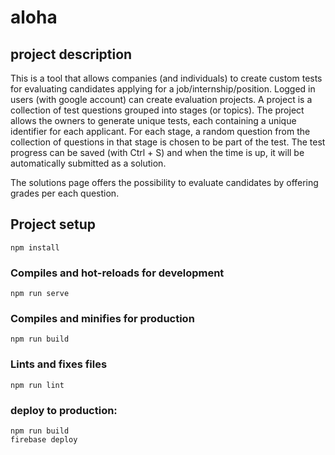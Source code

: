 # aloha

## project description

This is a tool that allows companies (and individuals) to create custom tests for evaluating candidates applying for a job/internship/position. Logged in users (with google account) can create evaluation projects. A project is a collection of test questions grouped into stages (or topics). The project allows the owners to generate unique tests, each containing a unique identifier for each applicant. For each stage, a random question from the collection of questions in that stage is chosen to be part of the test. The test progress can be saved (with Ctrl + S) and when the time is up, it will be automatically submitted as a solution.

The solutions page offers the possibility to evaluate candidates by offering grades per each question.


## Project setup
```
npm install
```

### Compiles and hot-reloads for development
```
npm run serve
```

### Compiles and minifies for production
```
npm run build
```

### Lints and fixes files
```
npm run lint
```

### deploy to production:

```
npm run build
firebase deploy
```



